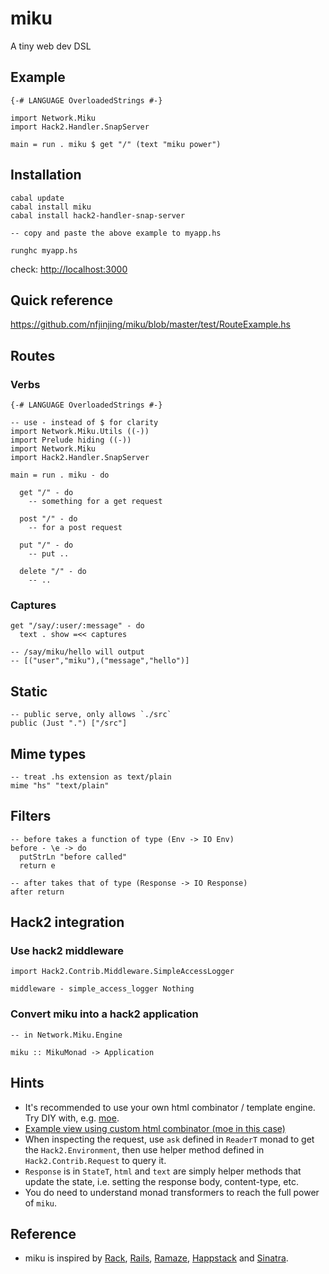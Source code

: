 # miku

A tiny web dev DSL

## Example

    {-# LANGUAGE OverloadedStrings #-}

    import Network.Miku
    import Hack2.Handler.SnapServer

    main = run . miku $ get "/" (text "miku power")


## Installation

    cabal update
    cabal install miku
    cabal install hack2-handler-snap-server

    -- copy and paste the above example to myapp.hs

    runghc myapp.hs

check: <http://localhost:3000>

## Quick reference

<https://github.com/nfjinjing/miku/blob/master/test/RouteExample.hs>


## Routes

### Verbs

    {-# LANGUAGE OverloadedStrings #-}

    -- use - instead of $ for clarity
    import Network.Miku.Utils ((-))
    import Prelude hiding ((-))
    import Network.Miku
    import Hack2.Handler.SnapServer

    main = run . miku - do

      get "/" - do
        -- something for a get request

      post "/" - do
        -- for a post request

      put "/" - do
        -- put ..

      delete "/" - do
        -- ..

### Captures

    get "/say/:user/:message" - do
      text . show =<< captures

    -- /say/miku/hello will output
    -- [("user","miku"),("message","hello")]


## Static

    -- public serve, only allows `./src`
    public (Just ".") ["/src"]

## Mime types

    -- treat .hs extension as text/plain
    mime "hs" "text/plain"

## Filters

    -- before takes a function of type (Env -> IO Env)
    before - \e -> do
      putStrLn "before called"
      return e

    -- after takes that of type (Response -> IO Response)
    after return

## Hack2 integration

### Use hack2 middleware

    import Hack2.Contrib.Middleware.SimpleAccessLogger

    middleware - simple_access_logger Nothing

### Convert miku into a hack2 application

    -- in Network.Miku.Engine

    miku :: MikuMonad -> Application


## Hints

* It's recommended to use your own html combinator / template engine. Try DIY with, e.g. [moe](https://github.com/nfjinjing/moe).
* [Example view using custom html combinator (moe in this case)](https://github.com/nfjinjing/miku/blob/master/test/HTMLUsingMoe.hs)
* When inspecting the request, use `ask` defined in `ReaderT` monad to get the `Hack2.Environment`, then use helper method defined in `Hack2.Contrib.Request` to query it.
* `Response` is in `StateT`, `html` and `text` are simply helper methods that update the state, i.e. setting the response body, content-type, etc.
* You do need to understand monad transformers to reach the full power of `miku`.

## Reference

* miku is inspired by [Rack](http://rack.rubyforge.org), [Rails](http://rubyonrails.org), [Ramaze](http://ramaze.net), [Happstack](http://happstack.com/) and [Sinatra](http://www.sinatrarb.com/).
